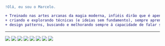 ```diff
!Olá, eu sou o Marcelo.

+ Treinado nas artes arcanas da magia moderna, infiéis dirão que é apenas programação. Faço coisas
+ criando e explorando técnicas (e ideias sem fundamento), sempre aprendendo com meus erros, explorando
+ design patterns, buscando e melhorando sempre á capacidade de falar sobre código.

```
------------

<img src="https://img.shields.io/badge/JavaScript-323330?style=for-the-badge&logo=javascript&logoColor=F7DF1E" > <img src="https://img.shields.io/badge/TypeScript-007ACC?style=for-the-badge&logo=typescript&logoColor=white" > <img src="https://img.shields.io/badge/Node.js-43853D?style=for-the-badge&logo=node.js&logoColor=white" > <img src="https://img.shields.io/badge/Docker-2496ED?style=for-the-badge&logo=docker&logoColor=white" > <img src="https://img.shields.io/badge/React_Native-20232A?style=for-the-badge&logo=react&logoColor=61DAFB" >  <img src="https://img.shields.io/badge/MySQL-00000F?style=for-the-badge&logo=mysql&logoColor=white" > <img src="https://img.shields.io/badge/MongoDB-4EA94B?style=for-the-badge&logo=mongodb&logoColor=white" > <img src="https://img.shields.io/badge/Linux-E34F26?style=for-the-badge&logo=linux&logoColor=black" > 
